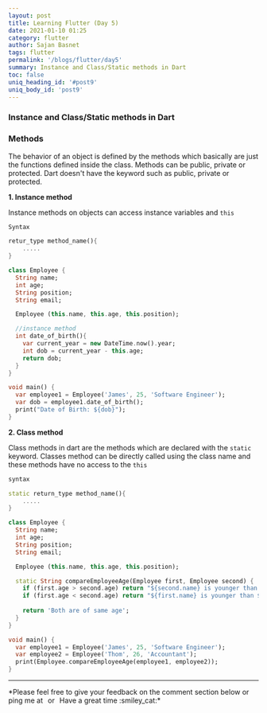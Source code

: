 ```yaml
---
layout: post
title: Learning Flutter (Day 5)
date: 2021-01-10 01:25
category: flutter
author: Sajan Basnet
tags: flutter
permalink: '/blogs/flutter/day5'
summary: Instance and Class/Static methods in Dart
toc: false
uniq_heading_id: '#post9'
uniq_body_id: 'post9'
---
```

### Instance and Class/Static methods in Dart


### Methods

The behavior of an object is defined by the methods which basically are just the functions defined inside the class. Methods can be public, private or protected.  Dart doesn't have the keyword such as public, private or protected.

**1. Instance method**

Instance methods on objects can access instance variables and `this`

```dart
Syntax

retur_type method_name(){
    .....
}

```


```dart
class Employee {
  String name;
  int age;
  String position;
  String email;

  Employee (this.name, this.age, this.position);

  //instance method
  int date_of_birth(){
    var current_year = new DateTime.now().year;
    int dob = current_year - this.age;
    return dob;
  }
}

void main() {
  var employee1 = Employee('James', 25, 'Software Engineer');
  var dob = employee1.date_of_birth();
  print("Date of Birth: ${dob}");
}
```



**2. Class method**

Class methods in dart are the methods which are declared with the `static` keyword. Classes method can be directly called using the class name and these methods have no access to the `this`

```dart
syntax

static return_type method_name(){
    .....
}
```


```dart
class Employee {
  String name;
  int age;
  String position;
  String email;

  Employee (this.name, this.age, this.position);

  static String compareEmployeeAge(Employee first, Employee second) {
    if (first.age > second.age) return "${second.name} is younger than ${first.name}";
    if (first.age < second.age) return "${first.name} is younger than ${second.name}";
    
    return 'Both are of same age';
  }
}

void main() {
  var employee1 = Employee('James', 25, 'Software Engineer');
  var employee2 = Employee('Thom', 26, 'Accountant');
  print(Employee.compareEmployeeAge(employee1, employee2));
}
```
<hr>
*Please feel free to give your feedback on the comment section below or ping me at <a aria-label="Send email" href="mailto:sajanbasnet75@gmail.com"><i class="icon fa fa-envelope" style="font-size:32px; margin: 0px 3px;"></i></a> or  <a aria-label="My LinkedIn" target="_blank" href="https://www.linkedin.com/in/sajan-basnet-b4b1b0148/"><i class="icon fa fa-linkedin-square" style="font-size:32px; margin: 0px 3px;" aria-hidden="true"></i></a> Have a great time :smiley_cat:*

